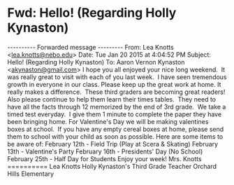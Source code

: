 # Fwd: Hello! (Regarding Holly Kynaston)

\---------- Forwarded message ---------
From: Lea Knotts <[lea.knotts@nebo.edu](mailto:lea.knotts@nebo.edu)\>
Date: Tue Jan 20 2015 at 4:04:52 PM
Subject: Hello! (Regarding Holly Kynaston)
To: Aaron Vernon Kynaston <[akynaston@gmail.com](mailto:akynaston@gmail.com)\>
I hope you all enjoyed your nice long weekend.  It was really great to visit with each of you last week.  I have seen tremendous growth in everyone in our class.
Please keep up the great work at home. It really makes a difference.  These third graders are becoming great readers!  Also please continue to help them learn their times tables.  They need to have all the facts through 12 memorized by the end of 3rd grade.  We take a timed test everyday.  I give them 1 minute to complete the paper they have been bringing home.
For Valentine's Day we will be making valentines boxes at school.  If you have any empty cereal boxes at home, please send them to school with your child as soon as possible.
Here are some items to be aware of:
February 12th - Field Trip (Play at Scera & Skating)
February 13th - Valentine's Party
February 16th - Presidents' Day (No School)
February 25th - Half Day for Students
Enjoy your week!
Mrs. Knotts
\==========
Lea Knotts
Holly Kynaston's Third Grade Teacher
Orchard Hills Elementary
